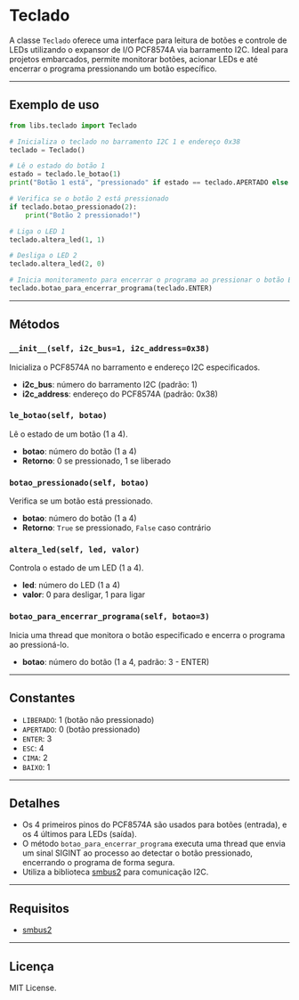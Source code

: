 # Teclado

A classe `Teclado` oferece uma interface para leitura de botões e controle de LEDs utilizando o expansor de I/O PCF8574A via barramento I2C. Ideal para projetos embarcados, permite monitorar botões, acionar LEDs e até encerrar o programa pressionando um botão específico.

---

## Exemplo de uso

```python
from libs.teclado import Teclado

# Inicializa o teclado no barramento I2C 1 e endereço 0x38
teclado = Teclado()

# Lê o estado do botão 1
estado = teclado.le_botao(1)
print("Botão 1 está", "pressionado" if estado == teclado.APERTADO else "liberado")

# Verifica se o botão 2 está pressionado
if teclado.botao_pressionado(2):
    print("Botão 2 pressionado!")

# Liga o LED 1
teclado.altera_led(1, 1)

# Desliga o LED 2
teclado.altera_led(2, 0)

# Inicia monitoramento para encerrar o programa ao pressionar o botão ENTER (botão 3)
teclado.botao_para_encerrar_programa(teclado.ENTER)
```

---

## Métodos

### `__init__(self, i2c_bus=1, i2c_address=0x38)`
Inicializa o PCF8574A no barramento e endereço I2C especificados.

- **i2c_bus**: número do barramento I2C (padrão: 1)
- **i2c_address**: endereço do PCF8574A (padrão: 0x38)

### `le_botao(self, botao)`
Lê o estado de um botão (1 a 4).

- **botao**: número do botão (1 a 4)
- **Retorno**: 0 se pressionado, 1 se liberado

### `botao_pressionado(self, botao)`
Verifica se um botão está pressionado.

- **botao**: número do botão (1 a 4)
- **Retorno**: `True` se pressionado, `False` caso contrário

### `altera_led(self, led, valor)`
Controla o estado de um LED (1 a 4).

- **led**: número do LED (1 a 4)
- **valor**: 0 para desligar, 1 para ligar

### `botao_para_encerrar_programa(self, botao=3)`
Inicia uma thread que monitora o botão especificado e encerra o programa ao pressioná-lo.

- **botao**: número do botão (1 a 4, padrão: 3 - ENTER)

---

## Constantes

- `LIBERADO`: 1 (botão não pressionado)
- `APERTADO`: 0 (botão pressionado)
- `ENTER`: 3
- `ESC`: 4
- `CIMA`: 2
- `BAIXO`: 1

---

## Detalhes

- Os 4 primeiros pinos do PCF8574A são usados para botões (entrada), e os 4 últimos para LEDs (saída).
- O método `botao_para_encerrar_programa` executa uma thread que envia um sinal SIGINT ao processo ao detectar o botão pressionado, encerrando o programa de forma segura.
- Utiliza a biblioteca [smbus2](https://pypi.org/project/smbus2/) para comunicação I2C.

---

## Requisitos

- [smbus2](https://pypi.org/project/smbus2/)

---

## Licença

MIT License.